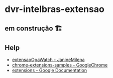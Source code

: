 # dvr-intelbras-extensao

## em construção 🏗️

## Help

- [extensaoOpaWatch - JanineMilena](https://github.com/JanineMilena/extensaoOpaWatch)
- [chrome-extensions-samples - GoogleChrome](https://github.com/GoogleChrome/chrome-extensions-samples)
- [extensions - Google Documentation](https://developer.chrome.com/docs/extensions/)
